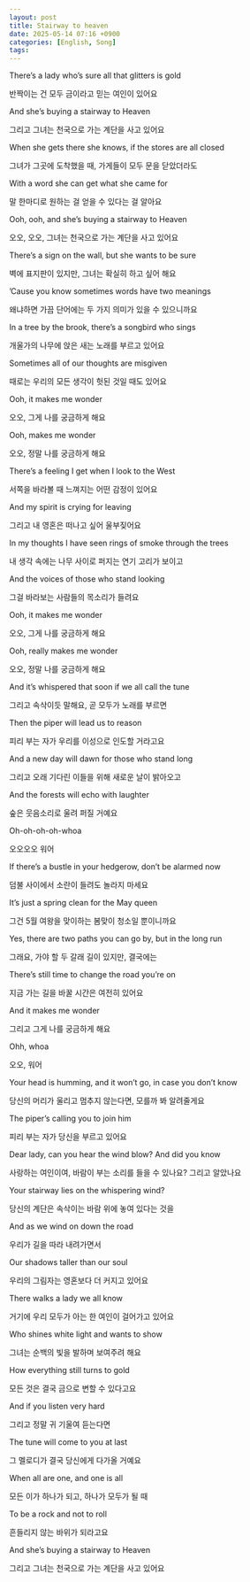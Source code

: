```yaml
---
layout: post
title: Stairway to heaven
date: 2025-05-14 07:16 +0900
categories: [English, Song]
tags:
---
```

There’s a lady who’s sure all that glitters is gold

반짝이는 건 모두 금이라고 믿는 여인이 있어요

  

And she’s buying a stairway to Heaven

그리고 그녀는 천국으로 가는 계단을 사고 있어요

  

When she gets there she knows, if the stores are all closed

그녀가 그곳에 도착했을 때, 가게들이 모두 문을 닫았더라도

  

With a word she can get what she came for

말 한마디로 원하는 걸 얻을 수 있다는 걸 알아요

  

Ooh, ooh, and she’s buying a stairway to Heaven

오오, 오오, 그녀는 천국으로 가는 계단을 사고 있어요

  

There’s a sign on the wall, but she wants to be sure

벽에 표지판이 있지만, 그녀는 확실히 하고 싶어 해요

  

’Cause you know sometimes words have two meanings

왜냐하면 가끔 단어에는 두 가지 의미가 있을 수 있으니까요

  

In a tree by the brook, there’s a songbird who sings

개울가의 나무에 앉은 새는 노래를 부르고 있어요

  

Sometimes all of our thoughts are misgiven

때로는 우리의 모든 생각이 헛된 것일 때도 있어요

  

Ooh, it makes me wonder

오오, 그게 나를 궁금하게 해요

  

Ooh, makes me wonder

오오, 정말 나를 궁금하게 해요

  

There’s a feeling I get when I look to the West

서쪽을 바라볼 때 느껴지는 어떤 감정이 있어요

  

And my spirit is crying for leaving

그리고 내 영혼은 떠나고 싶어 울부짖어요

  

In my thoughts I have seen rings of smoke through the trees

내 생각 속에는 나무 사이로 퍼지는 연기 고리가 보이고

  

And the voices of those who stand looking

그걸 바라보는 사람들의 목소리가 들려요

  

Ooh, it makes me wonder

오오, 그게 나를 궁금하게 해요

  

Ooh, really makes me wonder

오오, 정말 나를 궁금하게 해요

  

And it’s whispered that soon if we all call the tune

그리고 속삭이듯 말해요, 곧 모두가 노래를 부르면

  

Then the piper will lead us to reason

피리 부는 자가 우리를 이성으로 인도할 거라고요

  

And a new day will dawn for those who stand long

그리고 오래 기다린 이들을 위해 새로운 날이 밝아오고

  

And the forests will echo with laughter

숲은 웃음소리로 울려 퍼질 거예요

  

Oh-oh-oh-oh-whoa

오오오오 워어

  

If there’s a bustle in your hedgerow, don’t be alarmed now

덤불 사이에서 소란이 들려도 놀라지 마세요

  

It’s just a spring clean for the May queen

그건 5월 여왕을 맞이하는 봄맞이 청소일 뿐이니까요

  

Yes, there are two paths you can go by, but in the long run

그래요, 가야 할 두 갈래 길이 있지만, 결국에는

  

There’s still time to change the road you’re on

지금 가는 길을 바꿀 시간은 여전히 있어요

  

And it makes me wonder

그리고 그게 나를 궁금하게 해요

  

Ohh, whoa

오오, 워어

  

Your head is humming, and it won’t go, in case you don’t know

당신의 머리가 울리고 멈추지 않는다면, 모를까 봐 알려줄게요

  

The piper’s calling you to join him

피리 부는 자가 당신을 부르고 있어요

  

Dear lady, can you hear the wind blow? And did you know

사랑하는 여인이여, 바람이 부는 소리를 들을 수 있나요? 그리고 알았나요

  

Your stairway lies on the whispering wind?

당신의 계단은 속삭이는 바람 위에 놓여 있다는 것을

  

And as we wind on down the road

우리가 길을 따라 내려가면서

  

Our shadows taller than our soul

우리의 그림자는 영혼보다 더 커지고 있어요

  

There walks a lady we all know

거기에 우리 모두가 아는 한 여인이 걸어가고 있어요

  

Who shines white light and wants to show

그녀는 순백의 빛을 발하며 보여주려 해요

  

How everything still turns to gold

모든 것은 결국 금으로 변할 수 있다고요

  

And if you listen very hard

그리고 정말 귀 기울여 듣는다면

  

The tune will come to you at last

그 멜로디가 결국 당신에게 다가올 거예요

  

When all are one, and one is all

모든 이가 하나가 되고, 하나가 모두가 될 때

  

To be a rock and not to roll

흔들리지 않는 바위가 되라고요

  

And she’s buying a stairway to Heaven

그리고 그녀는 천국으로 가는 계단을 사고 있어요
